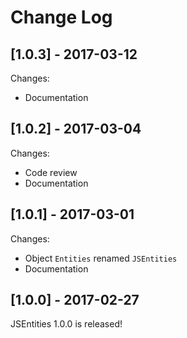 # Change Log

## [1.0.3] - 2017-03-12

Changes:

* Documentation

## [1.0.2] - 2017-03-04

Changes:

* Code review
* Documentation

## [1.0.1] - 2017-03-01

Changes:

* Object `Entities` renamed `JSEntities`
* Documentation

## [1.0.0] - 2017-02-27

JSEntities 1.0.0 is released!
